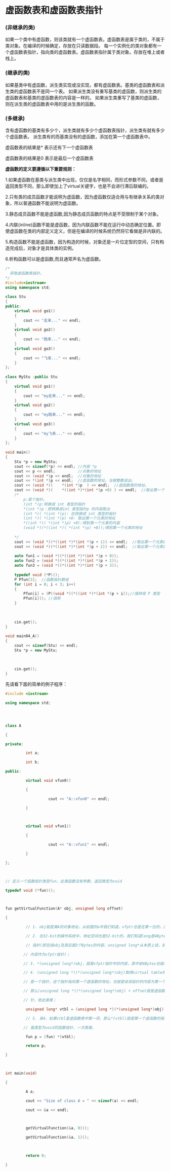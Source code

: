 # 虚函数表和虚函数表指针

### (非继承的类) 

如果一个类中有虚函数，则该类就有一个虚函数表。虚函数表是属于类的，不属于类对象。在编译的时候确定，存放在只读数据段。 每一个实例化的类对象都有一个虚函数表指针，指向类的虚函数表。虚函数表指针属于类对象。存放在堆上或者栈上。

###  (继承的类)

 如果基类中有虚函数，派生类实现或没实现，都有虚函数表。基类的虚函数表和派生类的虚函数表不是同一个表。 如果派生类没有重写基类的虚函数，则派生类的虚函数表和基类的虚函数表的内容是一样的。 如果派生类重写了基类的虚函数，则在派生类的虚函数表中用的是派生类的函数。

### (多继承)

 含有虚函数的基类有多少个，派生类就有多少个虚函数表指针，派生类有就有多少个虚函数表。 派生类有的而基类没有的虚函数，添加在第一个虚函数表中。

虚函数表的结果是* 表示还有下一个虚函数表

虚函数表的结果是0 表示是最后一个虚函数表 

**虚函数的定义要遵循以下重要规则：** 

1.如果虚函数在基类与派生类中出现，仅仅是名字相同，而形式参数不同，或者是返回类型不同，那么即使加上了virtual关键字，也是不会进行滞后联编的。 

2.只有类的成员函数才能说明为虚函数，因为虚函数仅适合用与有继承关系的类对象，所以普通函数不能说明为虚函数。 

3.静态成员函数不能是虚函数,因为静态成员函数的特点是不受限制于某个对象。 

4.内联(inline)函数不能是虚函数，因为内联函数不能在运行中动态确定位置。即使虚函数在类的内部定义定义，但是在编译的时候系统仍然将它看做是非内联的。 

5.构造函数不能是虚函数，因为构造的时候，对象还是一片位定型的空间，只有构造完成后，对象才是具体类的实例。 

6.析构函数可以是虚函数,而且通常声名为虚函数。

```c++
/*
  获取虚函数表指针。
*/
#include<iostream>
using namespace std;
 
class Stu
{
public:
	virtual void go1()
	{
		cout << "走来..." << endl;
	}
	virtual void go2()
	{
		cout << "跑来..." << endl;
	}
	virtual void go3()
	{
		cout << "飞来..." << endl;
	}
};
 
class MyStu :public Stu
{
	virtual void go1()
	{
		cout << "my走来..." << endl;
	}
	virtual void go2()
	{
		cout << "my跑来..." << endl;
	}
	virtual void go3()
	{
		cout << "my飞来..." << endl;
	}
};
 
void main()
{
	Stu *p = new MyStu;
	cout << sizeof(*p) << endl; //内容 *p
	cout << p << endl;			//对象的地址
	cout << (void *)p << endl;	//对象的地址
	cout << *(int *)p << endl;	//虚函数的地址，当做整数读出。
	cout << (void *)(    *(int *)p  ) << endl;	//虚函数表的地址。
	cout << (void *)(    *((int *)*(int *)p +0) ) << endl;  //取出第一个元素的地址
	/*
		p:是个指针。
		(int *)p:转换成 int 类型的指针
		*(int *)p：把转换成int 类型指针p 的内容取出
		(int *)( *(int *)p): 在转换成 int 类型的指针 
		(int *)( *(int *)p) +0: 取出第一个元素的地址
		*((int *)( *(int *)p) +0):得到第一个元素的内容
		(void *)(*((int *)( *(int *)p) +0));得到第一个元素的地址
		
	*/
	cout << (void *)(*((int *)*(int *)p + 1)) << endl;  //取出第一个元素的
	cout << (void *)(*((int *)*(int *)p + 2)) << endl;  //取出第一个元素的
 
	auto fun1 = (void *)(*((int *)*(int *)p + 0));
	auto fun2 = (void *)(*((int *)*(int *)p + 1));
	auto fun3 = (void *)(*((int *)*(int *)p + 3));
 
	typedef void (*P)();
	P Pfun[3];	//函数指针数组
	for (int i = 0; i < 3; i++)
	{
		Pfun[i] = (P)(void *)(*((int *)*(int *)p + i));//强转成 P 类型
		Pfun[i](); //调用
	}
 
 
 
	cin.get();
}
 
void main04_A()
{
	cout << sizeof(Stu) << endl;
	Stu *p = new MyStu;
 
 
 
	cin.get();
}
```

先请看下面的简单的例子程序：

```c++
#include <iostream>

using namespace std;

 


class A

{

private:

         int a;

         int b;

public:

         virtual void vfun0()

         {

                   cout << "A::vfun0" << endl;

         }

 

         virtual void vfun1()

         {

                   cout << "A::vfun1" << endl;

         }

};

 

// 定义一个函数指针类型fun，此类函数没有参数，返回类型为void

typedef void (*fun)();

 

fun getVirtualFunction(A* obj, unsigned long offset)

{

         // 1. obj就是类A的对象地址，从前面的a中我们知道，vfptr总是在第一位的，因此obj其实也就是vfptr的开始；

         // 2. 在32-bit的操作系统中，地址空间也是32-bit的，我们知道long是4Bytes，因此(unsigned long*)obj就是vfptr

         // 指针(即包括obj及其后面3个Bytes的内容，unsigned long*从本质上说，就是限定包括obj及其后面3个Bytes的

        // 内容作为vfptr指针)；

        // 3. *(unsigned long*)obj，就是vfptr指针中的内容，其中前4Bytes也就是virtual table的起始地址；

        // 4. (unsigned long *)(*(unsigned long*)obj)取得virtual table的4Bytes地址，也就是虚函数表中第一项，它也

        // 是一个指针，这个指针指向第一个虚函数的地址，也就是说该指针的内容为第一个虚函数的指针；如果offset = 1，

        // 那么(unsigned long *)(*(unsigned long*)obj) + offset就是虚函数表中第二项，它是一个指向第二个虚函数地址的指

        // 针，依此类推；

         unsigned long* vtbl = (unsigned long *)(*(unsigned long*)obj) + offset;

         // 5. 承4，如果vtbl是虚函数表中第一项，那么*(vtbl)就是第一个虚函数的指针，通过(fun)转化成为一个无参数，返回

        // 值类型为void的函数指针，一次类推。

         fun p = (fun) *(vtbl);

         return p;

}

 

int main(void)

{

         A a;

         cout << "Size of class A = " << sizeof(a) << endl;

         cout << &a << endl;

 

         getVirtualFunction(&a, 0)();

         getVirtualFunction(&a, 1)();

 

         return 0;

}
```

